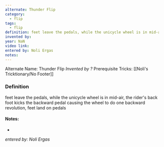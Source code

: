 ```yaml
---
alternate: Thunder Flip
category:
  - flip
tags:
  - flip
definition: feet leave the pedals, while the unicycle wheel is in mid-air, the rider's back foot kicks the backward pedal causing the wheel to do one backward revolution, feet land on pedals
invented by: 
year: NaN
video link: 
entered by: Noli Ergas
notes: 
---
```

Alternate Name: Thunder Flip
*Invented by ?*
Prerequisite Tricks: [[Noli's Tricktionary/No Footer]]

### Definition
feet leave the pedals, while the unicycle wheel is in mid-air, the rider's back foot kicks the backward pedal causing the wheel to do one backward revolution, feet land on pedals


#### Notes:
- 
*entered by: Noli Ergas*
